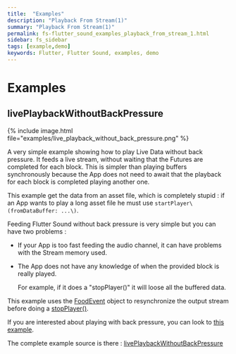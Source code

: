 ```yaml
---
title:  "Examples"
description: "Playback From Stream(1)"
summary: "Playback From Stream(1)"
permalink: fs-flutter_sound_examples_playback_from_stream_1.html
sidebar: fs_sidebar
tags: [example,demo]
keywords: Flutter, Flutter Sound, examples, demo
---
```

# Examples

## livePlaybackWithoutBackPressure

{% include image.html file="examples/live_playback_without_back_pressure.png" %}

A very simple example showing how to play Live Data without back pressure. It feeds a live stream, without waiting that the Futures are completed for each block. This is simpler than playing buffers synchronously because the App does not need to await that the playback for each block is completed playing another one.

This example get the data from an asset file, which is completely stupid : if an App wants to play a long asset file he must use `startPlayer\(fromDataBuffer: ...\)`.

Feeding Flutter Sound without back pressure is very simple but you can have two problems :

* If your App is too fast feeding the audio channel, it can have problems with the Stream memory used.
* The App does not have any knowledge of when the provided block is really played.

  For example, if it does a "stopPlayer\(\)" it will loose all the buffered data.

This example uses the [FoodEvent](https://github.com/dooboolab/flutter_sound/tree/bb6acacc34205174a8438a13c8c0797f7bfa2143/doc/tau/player.md#food) object to resynchronize the output stream before doing a [stopPlayer\(\)](https://github.com/dooboolab/flutter_sound/tree/bb6acacc34205174a8438a13c8c0797f7bfa2143/doc/tau/player.md##stopplayer).

If you are interested about playing with back pressure, you can look to [this example](/fs-flutter_sound_examples_playback_from_stream_2.html).

The complete example source is there : [livePlaybackWithoutBackPressure](https://github.com/canardoux/flutter_sound/blob/master/flutter_sound/example/lib/livePlaybackWithoutBackPressure/live_playback_without_back_pressure.dart)
